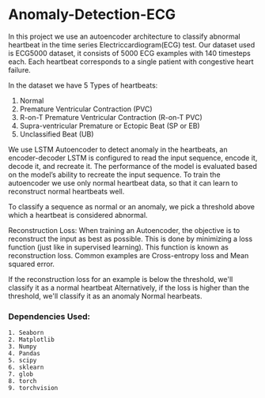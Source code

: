 # Anomaly-Detection-ECG
In this project we use an autoencoder architecture to classify abnormal heartbeat in the time series Electriccardiogram(ECG) test. Our dataset used is ECG5000 dataset, it consists of 5000 ECG examples with 140 timesteps each. Each heartbeat corresponds to a single patient with congestive heart failure. 

In the dataset we have 5 Types of heartbeats:
1. Normal
2. Premature Ventricular Contraction (PVC)
3. R-on-T Premature Ventricular Contraction (R-on-T PVC)
4. Supra-ventricular Premature or Ectopic Beat (SP or EB)
5. Unclassified Beat (UB)

We use LSTM Autoencoder to detect anomaly in the heartbeats, an encoder-decoder LSTM is configured to read the input sequence, encode it, decode it, and recreate it. The performance of the model is evaluated based on the model’s ability to recreate the input sequence. To train the autoencoder we use only normal heartbeat data, so that it can learn to reconstruct normal heartbeats well.

To classify a sequence as normal or an anomaly, we pick a threshold above which a heartbeat is considered abnormal.

Reconstruction Loss: When training an Autoencoder, the objective is to reconstruct the input as best as possible. This is done by minimizing a loss function (just like in supervised learning). This function is known as reconstruction loss. Common examples are Cross-entropy loss and Mean squared error.

If the reconstruction loss for an example is below the threshold, we'll classify it as a normal heartbeat Alternatively, if the loss is higher than the threshold, we'll classify it as an anomaly Normal hearbeats.


### Dependencies Used:
```
1. Seaborn
2. Matplotlib
3. Numpy
4. Pandas
5. scipy
6. sklearn
7. glob
8. torch
9. torchvision
```
